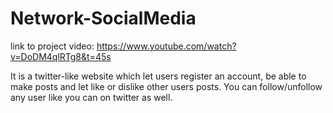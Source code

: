 # Network-SocialMedia

link to project video: https://www.youtube.com/watch?v=DoDM4qlRTg8&t=45s

It is a twitter-like website which let users register an account, be able to make posts and let like or dislike other users posts. You can follow/unfollow any user like you can on twitter as well.
